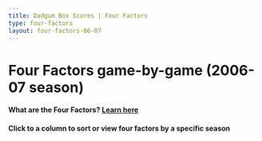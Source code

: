 ```yaml
---
title: Dadgum Box Scores | Four Factors
type: four-factors
layout: four-factors-06-07
---
```


# Four Factors game-by-game (2006-07 season)

#### What are the Four Factors? [Learn here](https://cbbstatshelp.com/four-factors/intro/)

<h4 class="jalek" >Click to a column to sort or view four factors by a specific season</h4> 